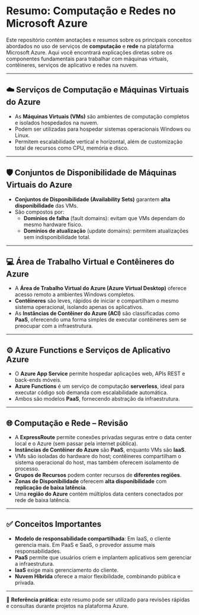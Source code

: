 # Resumo: Computação e Redes no Microsoft Azure

Este repositório contém anotações e resumos sobre os principais conceitos abordados no uso de serviços de **computação** e **rede** na plataforma Microsoft Azure. Aqui você encontrará explicações diretas sobre os componentes fundamentais para trabalhar com máquinas virtuais, contêineres, serviços de aplicativo e redes na nuvem.

---

## ☁️ Serviços de Computação e Máquinas Virtuais do Azure

- As **Máquinas Virtuais (VMs)** são ambientes de computação completos e isolados hospedados na nuvem.
- Podem ser utilizadas para hospedar sistemas operacionais Windows ou Linux.
- Permitem escalabilidade vertical e horizontal, além de customização total de recursos como CPU, memória e disco.

---

## 🛡️ Conjuntos de Disponibilidade de Máquinas Virtuais do Azure

- **Conjuntos de Disponibilidade (Availability Sets)** garantem **alta disponibilidade** das VMs.
- São compostos por:
  - **Domínios de falha** (fault domains): evitam que VMs dependam do mesmo hardware físico.
  - **Domínios de atualização** (update domains): permitem atualizações sem indisponibilidade total.

---

## 💻 Área de Trabalho Virtual e Contêineres do Azure

- A **Área de Trabalho Virtual do Azure (Azure Virtual Desktop)** oferece acesso remoto a ambientes Windows completos.
- **Contêineres** são leves, rápidos de iniciar e compartilham o mesmo sistema operacional, isolando apenas os aplicativos.
- As **Instâncias de Contêiner do Azure (ACI)** são classificadas como **PaaS**, oferecendo uma forma simples de executar contêineres sem se preocupar com a infraestrutura.

---

## ⚙️ Azure Functions e Serviços de Aplicativo Azure

- O **Azure App Service** permite hospedar aplicações web, APIs REST e back-ends móveis.
- **Azure Functions** é um serviço de computação **serverless**, ideal para executar código sob demanda com escalabilidade automática.
- Ambos são modelos **PaaS**, fornecendo abstração da infraestrutura.

---

## 🌐 Computação e Rede – Revisão

- A **ExpressRoute** permite conexões privadas seguras entre o data center local e o Azure (sem passar pela internet pública).
- **Instâncias de Contêiner do Azure** são **PaaS**, enquanto VMs são **IaaS**.
- VMs são isoladas do hardware do host; contêineres compartilham o sistema operacional do host, mas também oferecem isolamento de processo.
- **Grupos de Recursos** podem conter recursos de **diferentes regiões**.
- **Zonas de Disponibilidade** oferecem **alta disponibilidade** com **replicação de baixa latência**.
- Uma **região do Azure** contém múltiplos data centers conectados por rede de baixa latência.

---

## ✅ Conceitos Importantes

- **Modelo de responsabilidade compartilhada**: Em IaaS, o cliente gerencia mais. Em PaaS e SaaS, o provedor assume mais responsabilidades.
- **PaaS** permite que usuários criem e implantem aplicativos sem gerenciar a infraestrutura.
- **IaaS** exige mais gerenciamento do cliente.
- **Nuvem Híbrida** oferece a maior flexibilidade, combinando pública e privada.

---

📌 **Referência prática:** este resumo pode ser utilizado para revisões rápidas e consultas durante projetos na plataforma Azure.

